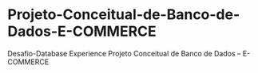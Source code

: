 # Projeto-Conceitual-de-Banco-de-Dados-E-COMMERCE
Desafio-Database Experience Projeto Conceitual de Banco de Dados – E-COMMERCE

